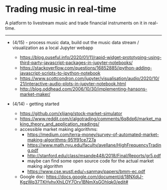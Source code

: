 # Trading music in real-time

A platform to livestream music and trade financial instruments on it in real-time.

---

* (4/15) - process music data, build out the music data stream / visualization as a local Jupyter webapp
  - https://blog.ouseful.info/2020/01/11/rapid-widget-prototyping-using-third-party-javascript-packages-in-jupyter-notebooks/
  - https://stackoverflow.com/questions/16852885/ipython-adding-javascript-scripts-to-ipython-notebook
  - https://www.scottcondron.com/jupyter/visualisation/audio/2020/10/21/interactive-audio-plots-in-jupyter-notebook.html
  - http://blog.oddhead.com/2006/10/30/implementing-hansons-market-maker/

* (4/14) - getting started
  - https://github.com/xljiang/stock-market-simulator
  - https://www.reddit.com/r/algotrading/comments/6q8dp6/market_making_theory_and_application_readings/
  - accessible market making algorithms:
    - https://medium.com/terra-money/survey-of-automated-market-making-algorithms-951f91ce727a
    - https://www.math.nyu.edu/faculty/avellane/HighFrequencyTrading.pdf
    - http://stanford.edu/class/msande448/2018/Final/Reports/gr5.pdf
    - maybe can find some open source code for the actual market making algorithm
    - https://www.cse.wustl.edu/~sanmay/papers/bmm-ec.pdf
  - Google doc: https://docs.google.com/document/d/18NXdjJ-KgzWq37TKHyhvXhiLOY7Orv1BNmXsGOhIqk0/edit#